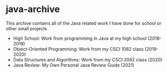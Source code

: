 # java-archive
This archive contains all of the Java related work I have done for school or other small projects

- High School: Work from programming in Java at my high school (2018-2019)
- Object-Oriented Programming: Work from my CSCI 1082 class (2019-2020)
- Data Structures and Algorithms: Work from my CSCI 2082 class (2020)
- Java Review: My Own Personal Java Review Guide (2021)
